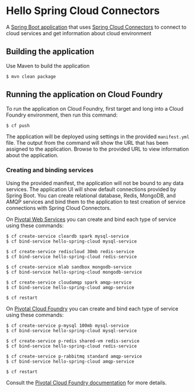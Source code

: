 Hello Spring Cloud Connectors
============

A [Spring Boot application](http://github.com/cloudfoundry-samples/hello-spring-cloud) that uses [Spring Cloud Connectors](https://cloud.spring.io/spring-cloud-connectors/) to connect to cloud services and get information about cloud environment
## Building the application

Use Maven to build the application
~~~
$ mvn clean package
~~~

## Running the application on Cloud Foundry

To run the application on Cloud Foundry, first target and long into a Cloud Foundry environment, then run this command:

~~~
$ cf push
~~~

The application will be deployed using settings in the provided `manifest.yml` file. The output from the command will show the URL that has been assigned to the application. Browse to the provided URL to view information about the application.

### Creating and binding services

Using the provided manifest, the application will not be bound to any data services. The application UI will show default connections provided by Spring Boot. You can create relational database, Redis, MongoDB, and AMQP services and bind them to the application to test creation of service connections with Spring Cloud Connectors.

On [Pivotal Web Services](https://run.pivotal.io/) you can create and bind each type of service using these commands:

~~~
$ cf create-service cleardb spark mysql-service
$ cf bind-service hello-spring-cloud mysql-service

$ cf create-service rediscloud 30mb redis-service
$ cf bind-service hello-spring-cloud redis-service

$ cf create-service mlab sandbox mongodb-service
$ cf bind-service hello-spring-cloud mongodb-service

$ cf create-service cloudamqp spark amqp-service
$ cf bind-service hello-spring-cloud amqp-service

$ cf restart
~~~

On [Pivotal Cloud Foundry](https://pivotal.io/platform) you can create and bind each type of service using these commands:

~~~
$ cf create-service p-mysql 100mb mysql-service
$ cf bind-service hello-spring-cloud mysql-service

$ cf create-service p-redis shared-vm redis-service
$ cf bind-service hello-spring-cloud redis-service

$ cf create-service p-rabbitmq standard amqp-service
$ cf bind-service hello-spring-cloud amqp-service

$ cf restart
~~~

Consult the [Pivotal Cloud Foundry documentation](http://docs.pivotal.io/) for more details.










